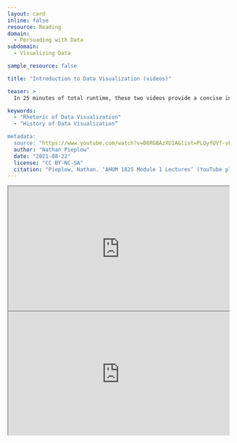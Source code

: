 ```yaml
---
layout: card
inline: false
resource: Reading
domain:
  - Persuading with Data
subdomain:
  - Visualizing Data

sample_resource: false

title: "Introduction to Data Visualization (videos)"

teaser: >
  In 25 minutes of total runtime, these two videos provide a concise in-depth introduction to the rhetorical principles of data visualization. The first video summarizes the history of persuasive visualizations with three key examples from the 19th century by John Snow, Florence Nightingale, and W.E.B. DuBois. The second video lays out six key principles of data visualization and explains what can go wrong when these principles are violated. 

keywords:
  - "Rhetoric of Data Visualization"
  - "History of Data Visualization”

metadata:
  source: "https://www.youtube.com/watch?v=B6RGBAzXU1A&list=PLQyfUVf-vFTJMuluE7y9mPRxK9-iSxYyQ"
  author: "Nathan Pieplow"
  date: "2021-08-22"
  license: "CC BY-NC-SA"
  citation: "Pieplow, Nathan. ‘AHUM 1825 Module 1 Lectures’ (YouTube playlist). Data Advocacy 4 All, University of Colorado. 22 Aug 2021. "
---
```


<div style="border:none; max-width: 1280px"><div style="position: relative; padding-bottom: 56.25%; height: 0; overflow: hidden;"><iframe src="https://www.youtube.com/embed/B6RGBAzXU1A?si=-tc0-fcPbpv9vin_?si=N4qb71cs-yWizJfc?videoseries?list=PL9_5y1s7b_5bUQ0dfnXgwzjjEnDWQ7NLS&rel=0" width="1280" height="720" title="The Spell of Data Viz (and how to cast it)" style="position: absolute; top: 0; left: 0; right: 0; bottom: 0; height: 100%; max-width: 100%;"></iframe></div></div>
<div style="border:none; max-width: 1280px"><div style="position: relative; padding-bottom: 56.25%; height: 0; overflow: hidden;"><iframe src="https://www.youtube.com/embed/8UgF0X-FETs?si=5-ofT4dUUPSJnRCh?si=N4qb71cs-yWizJfc?videoseries?list=PL9_5y1s7b_5bUQ0dfnXgwzjjEnDWQ7NLS&rel=0" width="1280" height="720" title="Do the Awesome, Avoid the Bad in Data Visualization" style="position: absolute; top: 0; left: 0; right: 0; bottom: 0; height: 100%; max-width: 100%;"></iframe></div></div>



